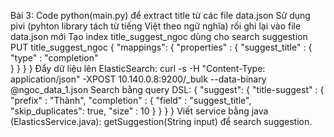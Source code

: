Bài 3:
Code python(main.py) để extract title từ các file data.json
Sử dụng pivi (pyhton library tách từ tiếng Việt theo ngữ nghĩa) rồi ghi lại vào file data.json mới
Tạo index title_suggest_ngoc dùng cho search suggestion
PUT title_suggest_ngoc
{
    "mappings": {
        "properties" : {
            "suggest_title" : {
                "type" : "completion"   
            }
        }
    }
}
Đẩy dữ liệu lên ElasticSearch:
curl -s -H "Content-Type: application/json" -XPOST 10.140.0.8:9200/_bulk --data-binary @ngoc_data_1.json
Search bằng query DSL:
{
    "suggest": {
        "title-suggest" : {
            "prefix" : "Thành",
            "completion" : {
                "field" : "suggest_title",
                "skip_duplicates": true,
                "size" : 10
            }
        }
    }
}
Viết service bằng java (ElasticsService.java): getSuggestion(String input) để search suggestion.
